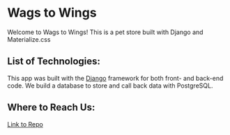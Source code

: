 # Wags to Wings

Welcome to Wags to Wings! This is a pet store built with Django and Materialize.css

## List of Technologies:

This app was built with the [Django](https://www.djangoproject.com/) framework for both front- and back-end code. We build a database to store and call back data with PostgreSQL.

## Where to Reach Us:

[Link to Repo](https://git.generalassemb.ly/ldavidson45/wags-to-wings/)
